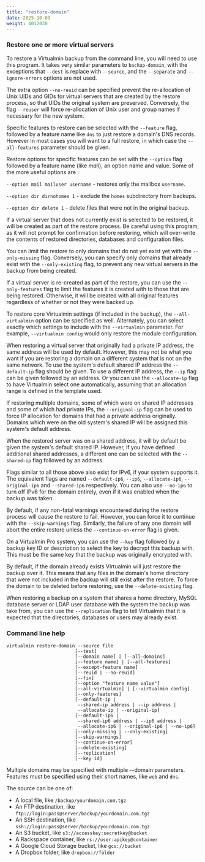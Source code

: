 ```yaml
---
title: "restore-domain"
date: 2025-10-09
weight: 4012030
---
```


### Restore one or more virtual servers

 To restore a Virtualmin backup from the command line, you will need to use this
 program. It takes very similar parameters to `backup-domain`, with the
 exceptions that `--dest` is replace with `--source`, and the `--separate` and
 `--ignore-errors` options are not used.
 
 The extra option `--no-reuid` can be specified prevent the re-allocation of
 Unix UIDs and GIDs for virtual servers that are created by the restore process,
 so that UIDs the original system are preserved. Conversely, the flag `--reuser`
 will force re-allocation of Unix user and group names if necessary for the new
 system.

 Specific features to restore can be selected with the `--feature` flag,
 followed by a feature name like `dns` to just restore a domain's DNS records.
 However in most cases you will want to a full restore, in which case the
 `--all-features` parameter should be given.

 Restore options for specific features can be set with the `--option` flag
 followed by a feature name (like *mail*), an option name and value. Some of the
 more useful options are :

 `--option mail mailuser username` - restores only the mailbox `username`.

 `--option dir dirnohomes 1` - exclude the `homes` subdirectory from backups.

 `--option dir delete 1` - delete files that were not in the original backup.

 If a virtual server that does not currently exist is selected to be restored,
 it will be created as part of the restore process. Be careful using this
 program, as it will not prompt for confirmation before restoring, which will
 over-write the contents of restored directories, databases and configuration
 files.

 You can limit the restore to only domains that do not yet exist yet with the
 `--only-missing` flag. Conversely, you can specify only domains that already
 exist with the `--only-existing` flag, to prevent any new virtual servers in
 the backup from being created.

 If a virtual server is re-created as part of the restore, you can use the
 `--only-features` flag to limit the features it is created with to those that
 are being restored. Otherwise, it will be created with all original features
 regardless of whether or not they were backed up.

 To restore core Virtualmin settings (if included in the backup), the
 `--all-virtualmin` option can be specified as well. Alternately, you can select
 exactly which settings to include with the `--virtualmin` parameter. For
 example, `--virtualmin config` would only restore the module configuration.

 When restoring a virtual server that originally had a private IP address,
 the same address will be used by default. However, this may not be what you
 want if you are restoring a domain on a different system that is not on the
 same network. To use the system's default shared IP address the `--default-ip`
 flag should be given. To use a different IP address, the `--ip` flag can be
 given followed by an address. Or you can use the `--allocate-ip` flag to have
 Virtualmin select one automatically, assuming that an allocation range is
 defined in the template used.

 If restoring multiple domains, some of which were on shared IP addresses and
 some of which had private IPs, the `--original-ip` flag can be used to force IP
 allocation for domains that had a private address originally. Domains which
 were on the old system's shared IP will be assigned this system's default
 address.

 When the restored server was on a shared address, it will by default be given
 the system's default shared IP. However, if you have defined additional shared
 addresses, a different one can be selected with the `--shared-ip` flag followed
 by an address.

 Flags similar to all those above also exist for IPv6, if your system supports
 it. The equivalent flags are named `--default-ip6`, `--ip6`,
 `--allocate-ip6`, `--original-ip6` and `--shared-ip6` respectively. You can
 also use `--no-ip6` to turn off IPv6 for the domain entirely, even if it was
 enabled when the backup was taken.

 By default, if any non-fatal warnings encountered during the restore process
 will cause the restore to fail. However, you can force it to continue with the
 `--skip-warnings` flag. Similarly, the failure of any one domain will abort the
 entire restore unless the `--continue-on-error` flag is given.

 On a Virtualmin Pro system, you can use the `--key` flag followed by a backup
 key ID or description to select the key to decrypt this backup with. This must
 be the same key that the backup was originally encrypted with.

 By default, if the domain already exists Virtualmin will just restore the
 backup over it. This means that any files in the domain's home directory that
 were not included in the backup will still exist after the restore. To force
 the domain to be deleted before restoring, use the `--delete-existing` flag.

 When restoring a backup on a system that shares a home directory, MySQL
 database server or LDAP user database with the system the backup was take from,
 you can use the `--replication` flag to tell Virtualmin that it is expected
 that the directories, databases or users may already exist.

 
### Command line help

```text
virtualmin restore-domain --source file
                         [--test]
                         [--domain name] | [--all-domains]
                         [--feature name] | [--all-features]
                         [--except-feature name]
                         [--reuid | --no-reuid]
                         [--fix]
                         [--option "feature name value"]
                         [--all-virtualmin] | [--virtualmin config]
                         [--only-features]
                         [--default-ip |
                          --shared-ip address | --ip address |
                          --allocate-ip | --original-ip]
                         [--default-ip6 |
                          --shared-ip6 address | --ip6 address |
                          --allocate-ip6 | --original-ip6 | --no-ip6]
                         [--only-missing | --only-existing]
                         [--skip-warnings]
                         [--continue-on-error]
                         [--delete-existing]
                         [--replication]
                         [--key id]
```

Multiple domains may be specified with multiple --domain parameters. Features
must be specified using their short names, like `web` and `dns`.

The source can be one of:
 - A local file, like `/backup/yourdomain.com.tgz`
 - An FTP destination, like `ftp://login:pass@server/backup/yourdomain.com.tgz`
 - An SSH destination, like `ssh://login:pass@server/backup/yourdomain.com.tgz`
 - An S3 bucket, like `s3://accesskey:secretkey@bucket`
 - A Rackspace container, like `rs://user:apikey@container`
 - A Google Cloud Storage bucket, like `gcs://bucket`
 - A Dropbox folder, like `dropbox://folder`

